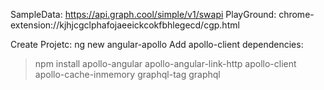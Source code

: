SampleData: https://api.graph.cool/simple/v1/swapi
PlayGround: chrome-extension://kjhjcgclphafojaeeickcokfbhlegecd/cgp.html

Create Projetc: ng new angular-apollo
Add apollo-client dependencies:
> npm install 
apollo-angular
apollo-angular-link-http
apollo-client
apollo-cache-inmemory
graphql-tag
graphql
